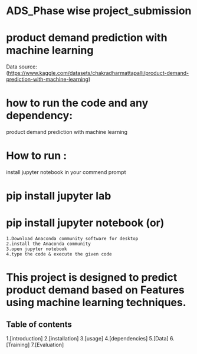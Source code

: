 # ADS_Phase wise project_submission
# product demand prediction with machine learning
Data source:(https://www.kaggle.com/datasets/chakradharmattapalli/product-demand-prediction-with-machine-learning)

# how to run the code and any dependency:
product demand prediction with machine learning

# How to run :
   install jupyter notebook in your commend prompt
# pip install jupyter lab
# pip install jupyter notebook (or)
    1.Download Anaconda community software for desktop 
    2.install the Anaconda community 
    3.open jupyter notebook 
    4.type the code & execute the given code

# This project is designed to predict product demand based on Features using machine learning techniques.

## Table of contents 

1.[introduction]
2.[installation]
3.[usage]
4.[dependencies]
5.[Data]
6.[Training]
7.[Evaluation]
